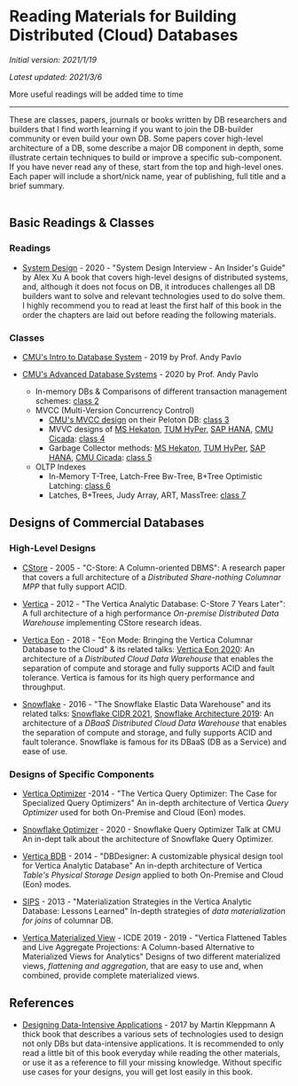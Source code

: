 # Reading Materials for Building Distributed (Cloud) Databases

_Initial version: 2021/1/19_

_Latest updated: 2021/3/6_

More useful readings will be added time to time

--------------------------------------

These are classes, papers, journals or books written by DB researchers and builders that I find worth learning if you want to join the DB-builder community or even build your own DB. Some papers cover high-level architecture of a DB, some describe a major DB component in depth, some illustrate certain techniques to build or improve a specific sub-component. If you have never read any of these, start from the top and high-level ones. Each paper will include a short/nick name, year of publishing, full title and a brief summary.
<br>
<br>

## Basic Readings & Classes 

### Readings
* [System Design](https://www.amazon.com/System-Design-Interview-Insiders-Guide-ebook/dp/B08B3FWYBX) - 2020 - "System Design Interview - An Insider's Guide" by Alex Xu
A book that covers high-level designs of distributed systems, and, although it does not focus on DB, it introduces challenges all DB builders want to solve and relevant technologies used to do solve them. I highly recommend you to read at least the first half of this book in the order the chapters are laid out before reading the following materials.

### Classes

* [CMU's Intro to Database System](https://www.youtube.com/playlist?list=PLSE8ODhjZXjbohkNBWQs_otTrBTrjyohi) - 2019 by Prof. Andy Pavlo

* [CMU's Advanced Database Systems](https://www.youtube.com/playlist?list=PLSE8ODhjZXjasmrEd2_Yi1deeE360zv5O) - 2020 by Prof. Andy Pavlo
    * In-memory DBs & Comparisons of different transaction management schemes: [class 2](https://www.youtube.com/watch?v=a70jRWLjQFk&list=PLSE8ODhjZXjasmrEd2_Yi1deeE360zv5O&index=2)
    * MVCC (Multi-Version Concurrency Control)
        * [CMU's MVCC design](https://15721.courses.cs.cmu.edu/spring2019/papers/03-mvcc1/wu-vldb2017.pdf) on their Peloton DB: [class 3](https://www.youtube.com/watch?v=1Od_SuOQshM&list=PLSE8ODhjZXjasmrEd2_Yi1deeE360zv5O&index=3)
         * MVVC designs of [MS Hekaton](http://pages.cs.wisc.edu/~yxy/cs839-s20/papers/Hekaton-Sigmod2013-final.pdf), 
[TUM HyPer](http://www.cs.albany.edu/~jhh/courses/readings/kemper.icde11.memory.pdf), [SAP HANA](https://www.cs.cmu.edu/~pavlo/courses/fall2013/static/papers/p731-sikka.pdf), [CMU Cicada](https://15721.courses.cs.cmu.edu/spring2019/papers/04-mvcc2/lim-sigmod2017.pdf): [class 4](https://www.youtube.com/watch?v=DjWo8ixF9QY&list=PLSE8ODhjZXjasmrEd2_Yi1deeE360zv5O&index=4)
         * Garbage Collector methods: [MS Hekaton](http://pages.cs.wisc.edu/~yxy/cs839-s20/papers/Hekaton-Sigmod2013-final.pdf), [TUM HyPer](https://db.in.tum.de/~boettcher/p128-boettcher.pdf), [SAP HANA](https://www.researchgate.net/profile/Seongyun-Ko/publication/304021444_Hybrid_Garbage_Collection_for_Multi-Version_Concurrency_Control_in_SAP_HANA/links/5d5b7fd592851c37636bd897/Hybrid-Garbage-Collection-for-Multi-Version-Concurrency-Control-in-SAP-HANA.pdf), [CMU Cicada](https://15721.courses.cs.cmu.edu/spring2019/papers/04-mvcc2/lim-sigmod2017.pdf): [class 5](https://www.youtube.com/watch?v=8cwokv2y-c4&list=PLSE8ODhjZXjasmrEd2_Yi1deeE360zv5O&index=5)
    * OLTP Indexes
        * In-Memory T-Tree, Latch-Free Bw-Tree, B+Tree Optimistic Latching: [class 6](https://www.youtube.com/watch?v=asyvZHhpMOY&list=PLSE8ODhjZXjasmrEd2_Yi1deeE360zv5O&index=6)
        * Latches, B+Trees, Judy Array, ART, MassTree: [class 7](https://www.youtube.com/watch?v=N6rhECUjdaI&list=PLSE8ODhjZXjasmrEd2_Yi1deeE360zv5O&index=7)

## Designs of Commercial Databases

### High-Level Designs
* [CStore](https://web.archive.org/web/20100619191833/http://db.lcs.mit.edu/projects/cstore/vldb.pf) - 2005 - "C-Store: A Column-oriented DBMS": A research paper that covers a full architecture of a *Distributed Share-nothing Columnar MPP* that fully support ACID.

* [Vertica](https://vldb.org/pvldb/vol5/p1790_andrewlamb_vldb2012.pdf) - 2012 - "The Vertica Analytic Database: C-Store 7 Years Later": A full architecture of a high performance *On-premise Distributed Data Warehouse* implementing CStore research ideas.

* [Vertica Eon](https://www.vertica.com/wp-content/uploads/2018/05/Vertica_EON_SIGMOD_Paper.pdf) - 2018 - "Eon Mode: Bringing the Vertica Columnar Database to the Cloud" & its related talks: [Vertica Eon 2020](https://www.thecube.net/vertica-bigdata-2020/content/Videos/GGE42drgkAHfYoFbn): An architecture of a *Distributed Cloud Data Warehouse* that enables the separation of compute and storage and fully supports ACID and fault tolerance. Vertica is famous for its high query performance and throughput.

* [Snowflake](http://pages.cs.wisc.edu/~remzi/Classes/739/Fall2018/Papers/p215-dageville-snowflake.pdf) - 2016 - "The Snowflake Elastic Data Warehouse" and its related talks: [Snowflake CIDR 2021](https://www.youtube.com/watch?v=0K7h7WvC6D4), [Snowflake Architecture 2019](https://www.youtube.com/watch?v=dxrEHqMFUWI): An architecture of a *DBaaS Distributed Cloud Data Warehouse* that enables the separation of compute and storage, and fully supports ACID and fault tolerance. Snowflake is famous for its DBaaS (DB as a Service) and ease of use.

### Designs of Specific Components

* [Vertica Optimizer](https://www.researchgate.net/profile/Nga_Tran6/publication/269306314_The_Vertica_Query_Optimizer_The_case_for_specialized_query_optimizers/links/55aeb17208aed9b7dcdda55f.pdf) -2014 - "The Vertica Query Optimizer: The Case for Specialized Query Optimizers"
An in-depth architecture of Vertica *Query Optimizer* used for both On-Premise and Cloud (Eon) modes.
* [Snowflake Optimizer](https://www.youtube.com/watch?v=CPWn1SZUZqE&feature=youtu.be) - 2020 - Snowflake Query Optimizer Talk at CMU
An in-dept talk about the architecture of Snowflake Query Optimizer.

* [Vertica BDB](https://ieeexplore.ieee.org/document/6816725) - 2014 - "DBDesigner: A customizable physical design tool for Vertica Analytic Database"
An in-depth architecture of Vertica *Table's Physical Storage Design* applied to both On-Premise and Cloud (Eon) modes.

* [SIPS](https://15721.courses.cs.cmu.edu/spring2019/papers/15-execution/shrinivas-icde2013.pdf) - 2013 - "Materialization Strategies in the Vertica Analytic Database: Lessons Learned"
In-depth strategies of *data materialization for joins* of columnar DB.

* [Vertica Materialized View](https://github.com/NGA-TRAN/Notes/blob/main/Papers/FlattenedTable_LiveAggregateProjecttions.pdf) - ICDE 2019 - 2019 - "Vertica Flattened Tables and Live Aggregate Projections: A Column-based Alternative to Materialized Views for Analytics"
Designs of two different materialized views, *flattening and aggregation*, that are easy to use and, when combined, provide complete materialized views.

## References

* [Designing Data-Intensive Applications](https://www.amazon.com/Designing-Data-Intensive-Applications-Reliable-Maintainable/dp/1449373321) - 2017 by Martin Kleppmann
A thick book that describes a various sets of technologies used to design not only DBs but data-intensive applications. It is recommended to only read a little bit of this book everyday while reading the other materials, or use it as a reference to fill your missing knowledge. Without specific use cases for your designs, you will get lost easily in this book.
